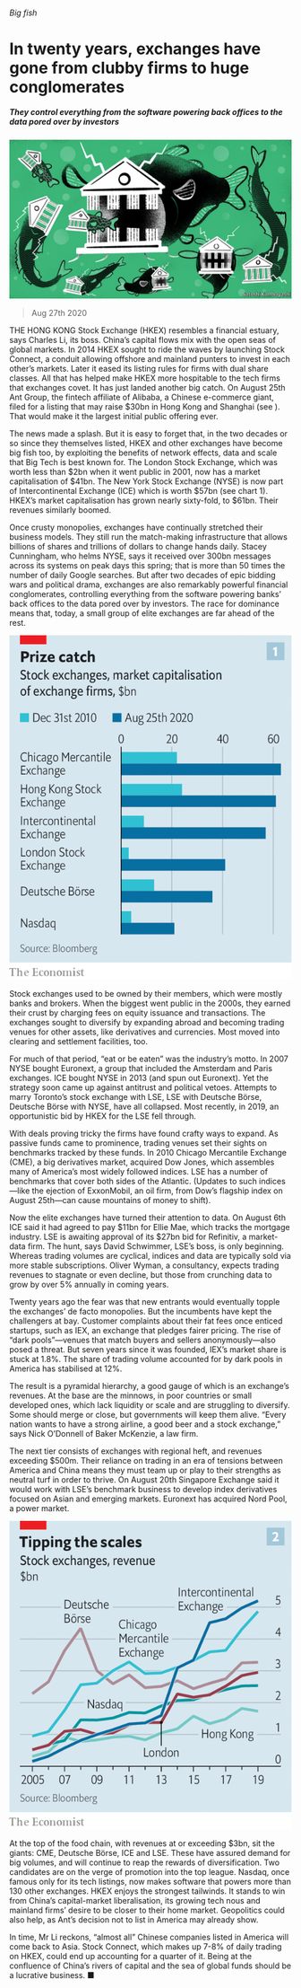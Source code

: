 ###### Big fish

# In twenty years, exchanges have gone from clubby firms to huge conglomerates 

##### They control everything from the software powering back offices to the data pored over by investors 

![image](images/20200829_FND001_0.jpg) 

> Aug 27th 2020 

THE HONG KONG Stock Exchange (HKEX) resembles a financial estuary, says Charles Li, its boss. China’s capital flows mix with the open seas of global markets. In 2014 HKEX sought to ride the waves by launching Stock Connect, a conduit allowing offshore and mainland punters to invest in each other’s markets. Later it eased its listing rules for firms with dual share classes. All that has helped make HKEX more hospitable to the tech firms that exchanges covet. It has just landed another big catch. On August 25th Ant Group, the fintech affiliate of Alibaba, a Chinese e-commerce giant, filed for a listing that may raise $30bn in Hong Kong and Shanghai (see ). That would make it the largest initial public offering ever.

The news made a splash. But it is easy to forget that, in the two decades or so since they themselves listed, HKEX and other exchanges have become big fish too, by exploiting the benefits of network effects, data and scale that Big Tech is best known for. The London Stock Exchange, which was worth less than $2bn when it went public in 2001, now has a market capitalisation of $41bn. The New York Stock Exchange (NYSE) is now part of Intercontinental Exchange (ICE) which is worth $57bn (see chart 1). HKEX’s market capitalisation has grown nearly sixty-fold, to $61bn. Their revenues similarly boomed.


Once crusty monopolies, exchanges have continually stretched their business models. They still run the match-making infrastructure that allows billions of shares and trillions of dollars to change hands daily. Stacey Cunningham, who helms NYSE, says it received over 300bn messages across its systems on peak days this spring; that is more than 50 times the number of daily Google searches. But after two decades of epic bidding wars and political drama, exchanges are also remarkably powerful financial conglomerates, controlling everything from the software powering banks’ back offices to the data pored over by investors. The race for dominance means that, today, a small group of elite exchanges are far ahead of the rest.

![image](images/20200829_FNC367.png) 


Stock exchanges used to be owned by their members, which were mostly banks and brokers. When the biggest went public in the 2000s, they earned their crust by charging fees on equity issuance and transactions. The exchanges sought to diversify by expanding abroad and becoming trading venues for other assets, like derivatives and currencies. Most moved into clearing and settlement facilities, too.

For much of that period, “eat or be eaten” was the industry’s motto. In 2007 NYSE bought Euronext, a group that included the Amsterdam and Paris exchanges. ICE bought NYSE in 2013 (and spun out Euronext). Yet the strategy soon came up against antitrust and political vetoes. Attempts to marry Toronto’s stock exchange with LSE, LSE with Deutsche Börse, Deutsche Börse with NYSE, have all collapsed. Most recently, in 2019, an opportunistic bid by HKEX for the LSE fell through.

With deals proving tricky the firms have found crafty ways to expand. As passive funds came to prominence, trading venues set their sights on benchmarks tracked by these funds. In 2010 Chicago Mercantile Exchange (CME), a big derivatives market, acquired Dow Jones, which assembles many of America’s most widely followed indices. LSE has a number of benchmarks that cover both sides of the Atlantic. (Updates to such indices—like the ejection of ExxonMobil, an oil firm, from Dow’s flagship index on August 25th—can cause mountains of money to shift).

Now the elite exchanges have turned their attention to data. On August 6th ICE said it had agreed to pay $11bn for Ellie Mae, which tracks the mortgage industry. LSE is awaiting approval of its $27bn bid for Refinitiv, a market-data firm. The hunt, says David Schwimmer, LSE’s boss, is only beginning. Whereas trading volumes are cyclical, indices and data are typically sold via more stable subscriptions. Oliver Wyman, a consultancy, expects trading revenues to stagnate or even decline, but those from crunching data to grow by over 5% annually in coming years.

Twenty years ago the fear was that new entrants would eventually topple the exchanges’ de facto monopolies. But the incumbents have kept the challengers at bay. Customer complaints about their fat fees once enticed startups, such as IEX, an exchange that pledges fairer pricing. The rise of “dark pools”—venues that match buyers and sellers anonymously—also posed a threat. But seven years since it was founded, IEX’s market share is stuck at 1.8%. The share of trading volume accounted for by dark pools in America has stabilised at 12%.

The result is a pyramidal hierarchy, a good gauge of which is an exchange’s revenues. At the base are the minnows, in poor countries or small developed ones, which lack liquidity or scale and are struggling to diversify. Some should merge or close, but governments will keep them alive. “Every nation wants to have a strong airline, a good beer and a stock exchange,” says Nick O’Donnell of Baker McKenzie, a law firm.

The next tier consists of exchanges with regional heft, and revenues exceeding $500m. Their reliance on trading in an era of tensions between America and China means they must team up or play to their strengths as neutral turf in order to thrive. On August 20th Singapore Exchange said it would work with LSE’s benchmark business to develop index derivatives focused on Asian and emerging markets. Euronext has acquired Nord Pool, a power market.

![image](images/20200829_FNC368.png) 


At the top of the food chain, with revenues at or exceeding $3bn, sit the giants: CME, Deutsche Börse, ICE and LSE. These have assured demand for big volumes, and will continue to reap the rewards of diversification. Two candidates are on the verge of promotion into the top league. Nasdaq, once famous only for its tech listings, now makes software that powers more than 130 other exchanges. HKEX enjoys the strongest tailwinds. It stands to win from China’s capital-market liberalisation, its growing tech nous and mainland firms’ desire to be closer to their home market. Geopolitics could also help, as Ant’s decision not to list in America may already show.

In time, Mr Li reckons, “almost all” Chinese companies listed in America will come back to Asia. Stock Connect, which makes up 7-8% of daily trading on HKEX, could end up accounting for a quarter of it. Being at the confluence of China’s rivers of capital and the sea of global funds should be a lucrative business. ■

